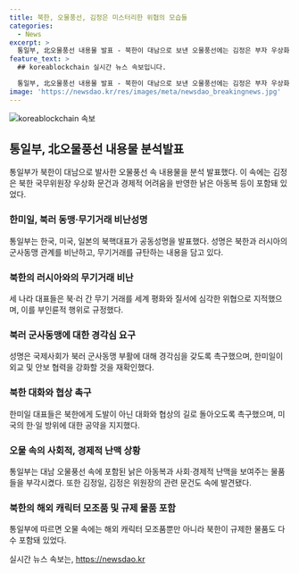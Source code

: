 ```yaml
---
title: 북한, 오물풍선, 김정은 미스터리한 위협의 모습들
categories:
  - News
excerpt: >
  통일부, 北오물풍선 내용물 발표 - 북한이 대남으로 보낸 오물풍선에는 김정은 부자 우상화 문건과 경제적 어려움을 반영한 물건들이 들어있었음. 미·일·한 대표들은 북한과 러시아의 무기거래를 비난하며 북러 군사동맹의 위협을 경계하고 외교 및 안보 협력을 강화할 의사를 재확인하였음. 북한의 쓰레기 살포는 대형사고로 이어질 수도 있으며, 국제사회가 북·러의 동맹 부활에 경각심을 가져야 함을 강조하였음.
feature_text: >
  ## koreablockchain 실시간 뉴스 속보입니다.

  통일부, 北오물풍선 내용물 발표 - 북한이 대남으로 보낸 오물풍선에는 김정은 부자 우상화 문건과 경제적 어려움을 반영한 물건들이 들어있었음. 미·일·한 대표들은 북한과 러시아의 무기거래를 비난하며 북러 군사동맹의 위협을 경계하고 외교 및 안보 협력을 강화할 의사를 재확인하였음. 북한의 쓰레기 살포는 대형사고로 이어질 수도 있으며, 국제사회가 북·러의 동맹 부활에 경각심을 가져야 함을 강조하였음.
image: 'https://newsdao.kr/res/images/meta/newsdao_breakingnews.jpg'
---
```


<p><img src="https://newsdao.kr/res/images/meta/newsdao_breakingnews.jpg" alt="koreablockchain 속보" /></p>

<h2 data-ke-size="size26">통일부, 北오물풍선 내용물 분석발표</h2>

<p data-ke-size="size16">통일부가 북한이 대남으로 발사한 오물풍선 속 내용물을 분석 발표했다. 이 속에는 김정은 북한 국무위원장 우상화 문건과 경제적 어려움을 반영한 낡은 아동복 등이 포함돼 있었다.</p>

<h3>한미일, 북러 동맹·무기거래 비난성명</h3>

<p data-ke-size="size16">통일부는 한국, 미국, 일본의 북핵대표가 공동성명을 발표했다. 성명은 북한과 러시아의 군사동맹 관계를 비난하고, 무기거래를 규탄하는 내용을 담고 있다.</p>

<h3>북한의 러시아와의 무기거래 비난</h3>

<p data-ke-size="size16">세 나라 대표들은 북·러 간 무기 거래를 세계 평화와 질서에 심각한 위협으로 지적했으며, 이를 부인륜적 행위로 규정했다.</p>

<h3>북러 군사동맹에 대한 경각심 요구</h3>

<p data-ke-size="size16">성명은 국제사회가 북러 군사동맹 부활에 대해 경각심을 갖도록 촉구했으며, 한미일이 외교 및 안보 협력을 강화할 것을 재확인했다.</p>

<h3>북한 대화와 협상 촉구</h3>

<p data-ke-size="size16">한미일 대표들은 북한에게 도발이 아닌 대화와 협상의 길로 돌아오도록 촉구했으며, 미국의 한·일 방위에 대한 공약을 지지했다.</p>

<h3>오물 속의 사회적, 경제적 난맥 상황</h3>

<p data-ke-size="size16">통일부는 대남 오물풍선 속에 포함된 낡은 아동복과 사회·경제적 난맥을 보여주는 물품들을 부각시켰다. 또한 김정일, 김정은 위원장의 관련 문건도 속에 발견됐다.</p>

<h3>북한의 해외 캐릭터 모조품 및 규제 물품 포함</h3>

<p data-ke-size="size16">통일부에 따르면 오물 속에는 해외 캐릭터 모조품뿐만 아니라 북한이 규제한 물품도 다수 포함돼 있었다.</p>
실시간 뉴스 속보는, <a href="https://newsdao.kr" rel="dofollow">https://newsdao.kr</a>


